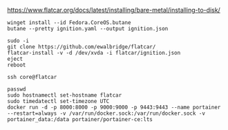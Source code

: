 https://www.flatcar.org/docs/latest/installing/bare-metal/installing-to-disk/
~~~
winget install --id Fedora.CoreOS.butane
butane --pretty ignition.yaml --output ignition.json
~~~
~~~
sudo -i
git clone https://github.com/ewalbridge/flatcar/
flatcar-install -v -d /dev/xvda -i flatcar/ignition.json
eject
reboot
~~~
~~~
ssh core@flatcar
~~~
~~~
passwd
sudo hostnamectl set-hostname flatcar
sudo timedatectl set-timezone UTC
docker run -d -p 8000:8000 -p 9000:9000 -p 9443:9443 --name portainer --restart=always -v /var/run/docker.sock:/var/run/docker.sock -v portainer_data:/data portainer/portainer-ce:lts
~~~
